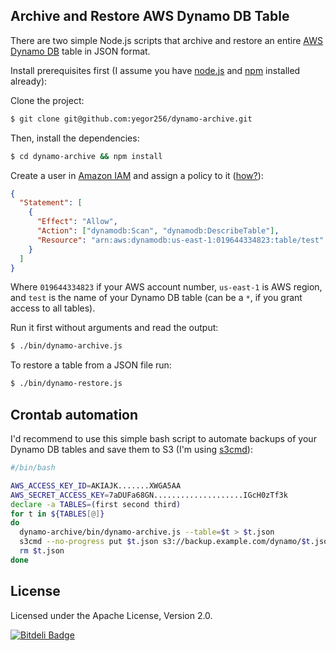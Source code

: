 ## Archive and Restore AWS Dynamo DB Table

There are two simple Node.js scripts that archive and restore an entire
[AWS Dynamo DB](http://aws.amazon.com/dynamodb/)
table in JSON format.

Install prerequisites first (I assume you have
[node.js](http://nodejs.org/) and
[npm](https://npmjs.org/doc/install.html) installed already):

Clone the project:

```bash
$ git clone git@github.com:yegor256/dynamo-archive.git
```

Then, install the dependencies:

```bash
$ cd dynamo-archive && npm install
```

Create a user in [Amazon IAM](http://aws.amazon.com/iam/)
and assign a policy to it ([how?](http://docs.aws.amazon.com/IAM/latest/UserGuide/ManagingPolicies.html)):

```json
{
  "Statement": [
    {
      "Effect": "Allow",
      "Action": ["dynamodb:Scan", "dynamodb:DescribeTable"],
      "Resource": "arn:aws:dynamodb:us-east-1:019644334823:table/test"
    }
  ]
}
```

Where `019644334823` if your AWS account number, `us-east-1` is AWS region,
and `test` is the name of your Dynamo DB table (can be a `*`, if you grant
access to all tables).

Run it first without arguments and read the output:

```bash
$ ./bin/dynamo-archive.js
```

To restore a table from a JSON file run:

```bash
$ ./bin/dynamo-restore.js
```

## Crontab automation

I'd recommend to use this simple bash script to automate backups
of your Dynamo DB tables and save them to S3 (I'm using [s3cmd](http://s3tools.org/s3cmd)):

```bash
#/bin/bash

AWS_ACCESS_KEY_ID=AKIAJK.......XWGA5AA
AWS_SECRET_ACCESS_KEY=7aDUFa68GN....................IGcH0zTf3k
declare -a TABLES=(first second third)
for t in ${TABLES[@]}
do
  dynamo-archive/bin/dynamo-archive.js --table=$t > $t.json
  s3cmd --no-progress put $t.json s3://backup.example.com/dynamo/$t.json
  rm $t.json
done
```

## License

Licensed under the Apache License, Version 2.0.


[![Bitdeli Badge](https://d2weczhvl823v0.cloudfront.net/yegor256/dynamo-archive/trend.png)](https://bitdeli.com/free "Bitdeli Badge")

